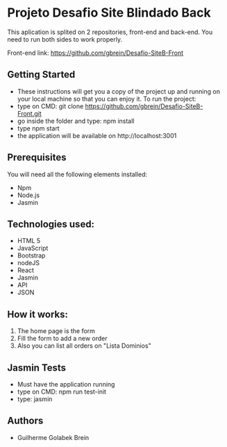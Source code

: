 # Projeto Desafio Site Blindado Back

This aplication is splited on 2 repositories, front-end and back-end.
You need to run both sides to work properly.

Front-end link:
https://github.com/gbrein/Desafio-SiteB-Front

## Getting Started
- These instructions will get you a copy of the project up and running on your local machine so that you can enjoy it.
To run the project: 
- type on CMD: git clone https://github.com/gbrein/Desafio-SiteB-Front.git 
- go inside the folder and type: npm install
- type npm start
- the application will be available on http://localhost:3001

## Prerequisites
You will need all the following elements installed:
- Npm
- Node.js
- Jasmin

## Technologies used:
- HTML 5
- JavaScript 
- Bootstrap 
- nodeJS
- React
- Jasmin
- API
- JSON

## How it works:
1. The home page is the form
2. Fill the form to add a new order
3. Also you can list all orders on "Lista Dominios"

## Jasmin Tests

- Must have the application running
- type on CMD: npm run test-init
- type: jasmin

## Authors
- Guilherme Golabek Brein
